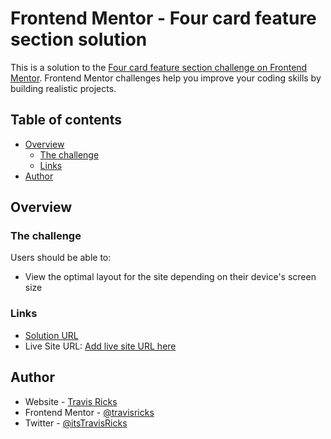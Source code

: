 # Frontend Mentor - Four card feature section solution

This is a solution to the [Four card feature section challenge on Frontend Mentor](https://www.frontendmentor.io/challenges/four-card-feature-section-weK1eFYK). Frontend Mentor challenges help you improve your coding skills by building realistic projects.

## Table of contents

- [Overview](#overview)
  - [The challenge](#the-challenge)
  - [Links](#links)
- [Author](#author)

## Overview

### The challenge

Users should be able to:

- View the optimal layout for the site depending on their device's screen size

### Links

- [Solution URL](https://github.com/travisricks/fm-four-card-feature-section)
- Live Site URL: [Add live site URL here](https://your-live-site-url.com)

## Author

- Website - [Travis Ricks](http://travisricks.com/)
- Frontend Mentor - [@travisricks](https://www.frontendmentor.io/profile/travisricks)
- Twitter - [@itsTravisRicks](https://twitter.com/itsTravisRicks)
